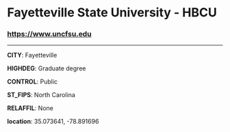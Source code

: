 # Fayetteville State University - HBCU
### https://www.uncfsu.edu
---
**CITY**: Fayetteville

**HIGHDEG**: Graduate degree

**CONTROL**: Public

**ST_FIPS**: North Carolina

**RELAFFIL**: None

**location**: 35.073641, -78.891696